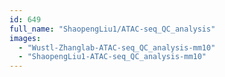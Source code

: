 ```yaml
---
id: 649
full_name: "ShaopengLiu1/ATAC-seq_QC_analysis"
images: 
  - "Wustl-Zhanglab-ATAC-seq_QC_analysis-mm10"
  - "ShaopengLiu1-ATAC-seq_QC_analysis-mm10"
---
```

